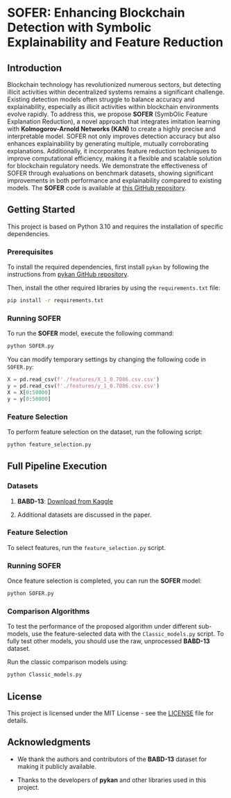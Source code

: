 # SOFER: Enhancing Blockchain Detection with Symbolic Explainability and Feature Reduction

## Introduction

Blockchain technology has revolutionized numerous sectors, but detecting illicit activities within decentralized systems remains a significant challenge. Existing detection models often struggle to balance accuracy and explainability, especially as illicit activities within blockchain environments evolve rapidly. To address this, we propose **SOFER** (SymbOlic Feature Explanation Reduction), a novel approach that integrates imitation learning with **Kolmogorov-Arnold Networks (KAN)** to create a highly precise and interpretable model. SOFER not only improves detection accuracy but also enhances explainability by generating multiple, mutually corroborating explanations. Additionally, it incorporates feature reduction techniques to improve computational efficiency, making it a flexible and scalable solution for blockchain regulatory needs. We demonstrate the effectiveness of SOFER through evaluations on benchmark datasets, showing significant improvements in both performance and explainability compared to existing models. The **SOFER** code is available at [this GitHub repository](https://github.com/liliyao08/SOFER).

## Getting Started

This project is based on Python 3.10 and requires the installation of specific dependencies.

### Prerequisites

To install the required dependencies, first install `pykan` by following the instructions from [pykan GitHub repository](https://github.com/KindXiaoming/pykan).

Then, install the other required libraries by using the `requirements.txt` file:

```bash
pip install -r requirements.txt
```

### Running SOFER

To run the **SOFER** model, execute the following command:

```bash
python SOFER.py
```

You can modify temporary settings by changing the following code in `SOFER.py`:

```python
X = pd.read_csv(f'./features/X_1_0.7086.csv.csv')  
y = pd.read_csv(f'./features/y_1_0.7086.csv.csv')  
X = X[0:50000]  
y = y[0:50000]
```

### Feature Selection

To perform feature selection on the dataset, run the following script:

```bash
python feature_selection.py
```

## Full Pipeline Execution

### Datasets

1. **BABD-13**: [Download from Kaggle](https://www.kaggle.com/datasets/lemonx/babd13)
    
2. Additional datasets are discussed in the paper.
    

### Feature Selection

To select features, run the `feature_selection.py` script.

### Running SOFER

Once feature selection is completed, you can run the **SOFER** model:

```bash
python SOFER.py
```

### Comparison Algorithms

To test the performance of the proposed algorithm under different sub-models, use the feature-selected data with the `Classic_models.py` script. To fully test other models, you should use the raw, unprocessed **BABD-13** dataset.

Run the classic comparison models using:

```bash
python Classic_models.py
```

## License

This project is licensed under the MIT License - see the [LICENSE](https://sorryios.ai/c/LICENSE) file for details.

## Acknowledgments

- We thank the authors and contributors of the **BABD-13** dataset for making it publicly available.
    
- Thanks to the developers of **pykan** and other libraries used in this project.
    
